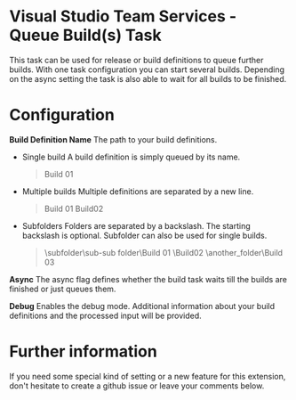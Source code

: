 # Visual Studio Team Services - Queue Build(s) Task
This task can be used for release or build definitions to queue further builds. With one task configuration you can start several builds.
Depending on the async setting the task is also able to wait for all builds to be finished.

# Configuration

**Build Definition Name**
The path to your build definitions.

* Single build
A build definition is simply queued by its name.
    > Build 01

* Multiple builds
Multiple definitions are separated by a new line.
    > Build 01
    > Build02

* Subfolders
Folders are separated by a backslash. The starting backslash is optional. Subfolder can also be used for single builds.
    > \subfolder\sub-sub folder\Build 01
    > \Build02
    > \another_folder\Build 03


**Async**
The async flag defines whether the build task waits till the builds are finished or just queues them.

**Debug**
Enables the debug mode. Additional information about your build definitions and the processed input will be provided.

# Further information
If you need some special kind of setting or a new feature for this extension, don't hesitate to create a github issue or leave your comments below.
